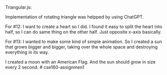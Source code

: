 Triangular.js:

Implementation of rotating triangle was helpped by using ChatGPT.

For #12:
I want to create a heart so I did. I found it easy to split the heart into half, so I can do same thing on the other half. Just opposite x-axis basically.

For #13:
I wanted to make some kind of simple animation. So I created a sun that grows bigger and bigger, taking over the whole space and destroying everything in its way.

I created a moon with an American Flag. And the sun should grow in size every 2 second.
#   c s e 1 6 0 - a s s i g n m e n 1  
 